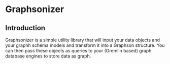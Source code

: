 # Graphsonizer

## Introduction

Graphsonizer is a simple utility library that will input your data objects and your graphh schema models and transform it into a Graphson structure. You can then pass these objects as queries to your (Gremlin based) graph database engines to store data as graph.


